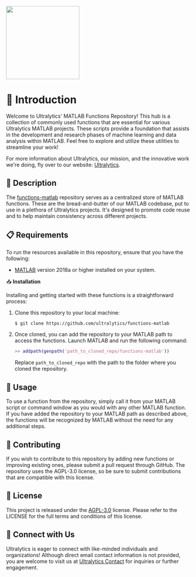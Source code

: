 <img src="https://storage.googleapis.com/ultralytics/UltralyticsLogoName1000×676.png" width="200">

# 🚀 Introduction

Welcome to Ultralytics' MATLAB Functions Repository! This hub is a collection of commonly used functions that are essential for various Ultralytics MATLAB projects. These scripts provide a foundation that assists in the development and research phases of machine learning and data analysis within MATLAB. Feel free to explore and utilize these utilities to streamline your work!

For more information about Ultralytics, our mission, and the innovative work we're doing, fly over to our website: [Ultralytics](http://www.ultralytics.com).

## 📘 Description

The [functions-matlab](https://github.com/ultralytics/functions-matlab) repository serves as a centralized store of MATLAB functions. These are the bread-and-butter of our MATLAB codebase, put to use in a plethora of Ultralytics projects. It's designed to promote code reuse and to help maintain consistency across different projects.

## 📋 Requirements

To run the resources available in this repository, ensure that you have the following:

- [MATLAB](https://www.mathworks.com/products/matlab.html) version 2018a or higher installed on your system.

📥 **Installation**

Installing and getting started with these functions is a straightforward process:

1. Clone this repository to your local machine:
   
   ```bash
   $ git clone https://github.com/ultralytics/functions-matlab
   ```

2. Once cloned, you can add the repository to your MATLAB path to access the functions. Launch MATLAB and run the following command:

   ```matlab
   >> addpath(genpath('path_to_cloned_repo/functions-matlab'))
   ```
   
   Replace `path_to_cloned_repo` with the path to the folder where you cloned the repository.

## 🧰 Usage

To use a function from the repository, simply call it from your MATLAB script or command window as you would with any other MATLAB function. If you have added the repository to your MATLAB path as described above, the functions will be recognized by MATLAB without the need for any additional steps.

## 👥 Contributing

If you wish to contribute to this repository by adding new functions or improving existing ones, please submit a pull request through GitHub. The repository uses the AGPL-3.0 license, so be sure to submit contributions that are compatible with this license.

## 🤖 License

This project is released under the [AGPL-3.0](LICENSE) license. Please refer to the LICENSE for the full terms and conditions of this license.

## 🤝 Connect with Us

Ultralytics is eager to connect with like-minded individuals and organizations! Although direct email contact information is not provided, you are welcome to visit us at [Ultralytics Contact](http://www.ultralytics.com/contact) for inquiries or further engagement.
